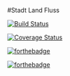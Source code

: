 #Stadt Land Fluss


[![Build Status](https://travis-ci.org/wolfbiker1/de.htwg.se.StadtLandFluss.svg?branch=feature%2FSE06-CI-Travis)](https://travis-ci.org/wolfbiker1/de.htwg.se.StadtLandFluss)

[![Coverage Status](https://coveralls.io/repos/github/wolfbiker1/de.htwg.se.StadtLandFluss/badge.svg?branch=feature/SE08-Pattern)](https://coveralls.io/github/wolfbiker1/de.htwg.se.StadtLandFluss?branch=feature/SE08-Pattern)

[![forthebadge](https://forthebadge.com/images/badges/ages-18.svg)]()

[![forthebadge](https://forthebadge.com/images/badges/built-with-grammas-recipe.svg)]()